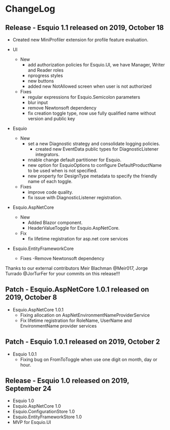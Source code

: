 
# ChangeLog 

## Release -  Esquio 1.1 released on 2019, October 18

- Created new MiniProfiler extension for profile feature evaluation.
- UI
    - New
        - add authorization policies for Esquio.UI, we have Manager, Writer and Reader roles
        - nprogress styles
        - new buttons
        - added new NotAllowed screen when user is not authorized
    - Fixes
        - regular expressions for Esquio.Semicolon parameters
        - blur input
        - remove Newtonsoft dependency
        - fix creation toggle type, now use fully qualified name without version and public key
- Esquio
    - New
        - set a new Diagnostic strategy and consolidate logging policies.
            - created new EventData public types for DiagnosticListener integrators.
        - nnable change default partitioner for Esquio.
        - new option for EsquioOptions to configure DefaultProductName to be used when is not specified.
        - new property for DesignType metadata to specify the friendly name of each toggle.
    - Fixes
        - improve code quality.
        - fix issue with DiagnosticListener registration.
- Esquio.AspNetCore
    - New
        - Added Blazor component.
        - HeaderValueToggle for Esquio.AspNetCore.
    - Fix
        - fix lifetime registration for asp.net core services

- Esquio.EntityFrameworkCore
    - Fixes
        -Remove Newtonsoft dependency

Thanks to our external contributors Meir Blachman @Meir017, Jorge Turrado @JorTurFer for your commits on this release!!!

## Patch - Esquio.AspNetCore 1.0.1 released on 2019, October 8

- Esquio.AspNetCore 1.0.1
    - Fixing allocation on AspNetEnvironmentNameProviderService
    - Fix lifetime registration for RoleName, UserName and EnvironmentName provider services

## Patch - Esquio 1.0.1 released on 2019, October 2

- Esquio 1.0.1
    - Fixing bug on FromToToggle when use one digit on month, day or hour.

## Release - Esquio 1.0 released on 2019, September 24

- Esquio 1.0
- Esquio.AspNetCore 1.0
- Esquio.ConfigurationStore 1.0
- Esquio.EntityFrameworkStore 1.0
- MVP for Esquio.UI